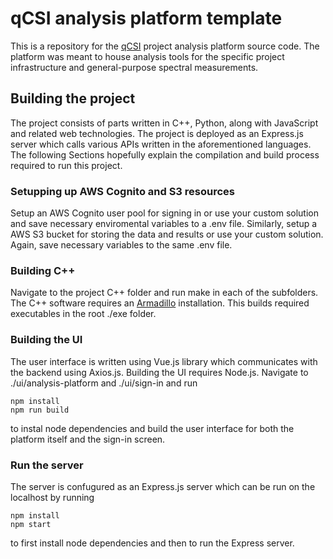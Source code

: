 # qCSI analysis platform template
This is a repository for the [qCSI](https://qcsi.fi/) project analysis platform source code. The platform was meant to house analysis tools for the specific project infrastructure and general-purpose spectral measurements.

## Building the project
The project consists of parts written in C++, Python, along with JavaScript and related web technologies. The project is deployed as an Express.js server which calls various APIs written in the aforementioned languages.
The following Sections hopefully explain the compilation and build process required to run this project.

### Setupping up AWS Cognito and S3 resources
Setup an AWS Cognito user pool for signing in or use your custom solution and save necessary enviromental variables to a .env file. Similarly, setup a AWS S3 bucket for storing the data and results or use your custom solution.
Again, save necessary variables to the same .env file.

### Building C++
Navigate to the project C++ folder and run make in each of the subfolders. The C++ software requires an [Armadillo](https://arma.sourceforge.net/) installation. This builds required executables in the root ./exe folder.

### Building the UI
The user interface is written using Vue.js library which communicates with the backend using Axios.js. Building the UI requires Node.js. Navigate to ./ui/analysis-platform and ./ui/sign-in and run
```
npm install
npm run build
```
to instal node dependencies and build the user interface for both the platform itself and the sign-in screen.

### Run the server
The server is confugured as an Express.js server which can be run on the localhost by running
```
npm install
npm start
```
to first install node dependencies and then to run the Express server.
